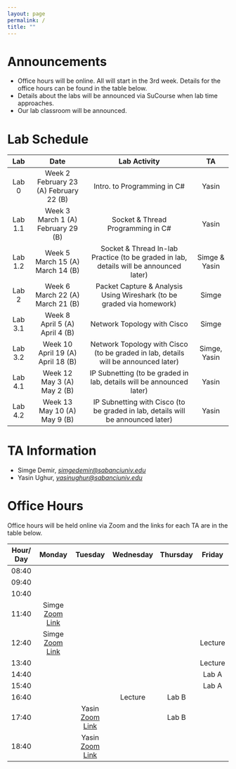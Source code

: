 ```yaml
---
layout: page
permalink: /
title: ""
---
```


# Announcements
- Office hours will be online. All will start in the 3rd week. Details for the office hours can be found in the table below.
- Details about the labs will be announced via SuCourse when lab time approaches.
- Our lab classroom will be announced.


# Lab Schedule

|   Lab   |                     Date                      |                                        Lab Activity                                        |          TA          |
|:-------:|:---------------------------------------------:|:------------------------------------------------------------------------------------------:|:--------------------:|
|  Lab 0  | Week 2 <br/> February 23 (A) February 22 (B)  |                                Intro. to Programming in C#                                 |        Yasin         |
| Lab 1.1 |   Week 3 <br/> March 1 (A)  February 29 (B)   |                             Socket & Thread Programming in C#                              |        Yasin         |
| Lab 1.2 | Week 5  <br/> March 15 (A) <br/> March 14 (B) |   Socket & Thread In-lab Practice (to be graded in lab, details will be announced later)   | Simge & Yasin |
|  Lab 2  |    Week 6 <br/> March 22 (A)  March 21 (B)    |           Packet Capture & Analysis Using Wireshark (to be graded via homework)            |         Simge         |
|  Lab 3.1  |  Week 8 <br/> April 5 (A) <br/> April 4 (B)   | Network Topology with Cisco | Simge |
|  Lab 3.2  | Week 10 <br/> April 19 (A) <br/> April 18 (B) | Network Topology with Cisco (to be graded in lab, details will be announced later) |        Simge, Yasin         |
|  Lab 4.1  |    Week 12 <br/> May 3 (A) <br/> May 2 (B)    | IP Subnetting (to be graded in lab, details will be announced later) |        Yasin         |
|  Lab 4.2  |   Week 13 <br/> May 10 (A) <br/> May 9 (B)    | IP Subnetting with Cisco (to be graded in lab, details will be announced later) |        Yasin         |


# TA Information

- Simge Demir, *simgedemir@sabanciuniv.edu*  
- Yasin Ughur,  *yasinughur@sabanciuniv.edu*

# Office Hours

Office hours will be held online via Zoom and the links for each TA are in the table below. 

| Hour/ Day |                                            **Monday**                                             |                         **Tuesday**                          |                        **Wednesday**                         | **Thursday** | **Friday** |
|:---------:|:-------------------------------------------------------------------------------------------------:|:------------------------------------------------------------:|:------------------------------------------------------------:|:------------:|:----------:|
|   08:40   |                                               			 	                                    |                              		                           |                                                              |              |            |
|   09:40   |                                               		 	                                        |                              		                           |                                                              |              |            |
|   10:40   |                                                                                                   |                                                              |                              		                          |              |            |
|   11:40   | Simge [Zoom Link](https://sabanciuniv.zoom.us/j/97501603938?pwd=Z3hiZHZjR2NRZGs3NktpWjQ5UEpLZz09) |                                                              |                                                              |              |            |
|   12:40   | Simge [Zoom Link](https://sabanciuniv.zoom.us/j/97501603938?pwd=Z3hiZHZjR2NRZGs3NktpWjQ5UEpLZz09) |                                                              |                                                              |              |  Lecture   |
|   13:40   |                                                                                                   |                                                              |                                                              |              |  Lecture   |
|   14:40   |                                                                                                   |                                                              |                                                              |              |   Lab A    |
|   15:40   |                                                                                                   |                                                              |                                                              |              |   Lab A    |
|   16:40   |                                                                                                   |                                                              |                           Lecture                            |    Lab B     |            |
|   17:40   |                                                                                                   | Yasin [Zoom Link](https://sabanciuniv.zoom.us/j/95528607325) |                                                              |    Lab B     |            |
|   18:40   |                                                                                                   | Yasin [Zoom Link](https://sabanciuniv.zoom.us/j/95528607325) |                                                              |              |            |